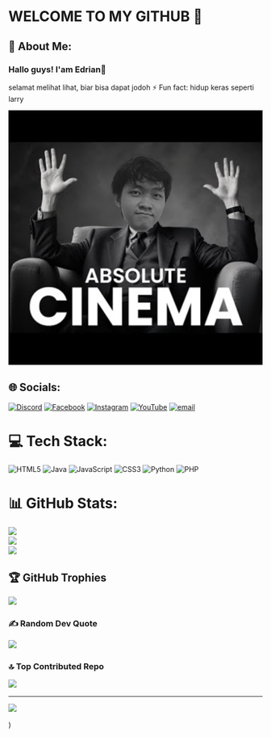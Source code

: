 # WELCOME TO MY GITHUB 👋

<!--
**edriansepriadiirawan/edriansepriadiirawan** is a ✨ _special_ ✨ repository because its `README.md` (this file) appears on your GitHub profile.

Here are some ideas to get you started:

- 🔭 I’m currently working on ...
- 🌱 I’m currently learning ...
- 👯 I’m looking to collaborate on ...
- 🤔 I’m looking for help with ...
- 💬 Ask me about ...
- 📫 How to reach me: ...
- 😄 Pronouns: ...
- ⚡ Fun fact: ...
-->
## 💫 About Me:
### Hallo guys! I'am Edrian👋
selamat melihat lihat, biar bisa dapat jodoh
⚡ Fun fact: hidup keras seperti larry

![gambar saya](img/absolute.png)

## 🌐 Socials:
[![Discord](https://img.shields.io/badge/Discord-%237289DA.svg?logo=discord&logoColor=white)](https://discord.gg/https://discord.gg/KBqkjjyA) [![Facebook](https://img.shields.io/badge/Facebook-%231877F2.svg?logo=Facebook&logoColor=white)](https://facebook.com/mene.jhamak) [![Instagram](https://img.shields.io/badge/Instagram-%23E4405F.svg?logo=Instagram&logoColor=white)](https://instagram.com/1y4nz__) [![YouTube](https://img.shields.io/badge/YouTube-%23FF0000.svg?logo=YouTube&logoColor=white)](https://youtube.com/@creativeofficial7567) [![email](https://img.shields.io/badge/Email-D14836?logo=gmail&logoColor=white)](mailto:edrian.sepriadi@ti.ukdw.ac.id) 

# 💻 Tech Stack:
![HTML5](https://img.shields.io/badge/html5-%23E34F26.svg?style=for-the-badge&logo=html5&logoColor=white) ![Java](https://img.shields.io/badge/java-%23ED8B00.svg?style=for-the-badge&logo=openjdk&logoColor=white) ![JavaScript](https://img.shields.io/badge/javascript-%23323330.svg?style=for-the-badge&logo=javascript&logoColor=%23F7DF1E) ![CSS3](https://img.shields.io/badge/css3-%231572B6.svg?style=for-the-badge&logo=css3&logoColor=white) ![Python](https://img.shields.io/badge/python-3670A0?style=for-the-badge&logo=python&logoColor=ffdd54) ![PHP](https://img.shields.io/badge/php-%23777BB4.svg?style=for-the-badge&logo=php&logoColor=white)
# 📊 GitHub Stats:
![](https://github-readme-stats.vercel.app/api?username=edriansepriadiirawan&theme=neon&hide_border=false&include_all_commits=false&count_private=false)<br/>
![](https://nirzak-streak-stats.vercel.app/?user=edriansepriadiirawan&theme=neon&hide_border=false)<br/>
![](https://github-readme-stats.vercel.app/api/top-langs/?username=edriansepriadiirawan&theme=neon&hide_border=false&include_all_commits=false&count_private=false&layout=compact)

## 🏆 GitHub Trophies
![](https://github-profile-trophy.vercel.app/?username=edriansepriadiirawan&theme=radical&no-frame=false&no-bg=true&margin-w=4)

### ✍️ Random Dev Quote
![](https://quotes-github-readme.vercel.app/api?type=horizontal&theme=radical)

### 🔝 Top Contributed Repo
![](https://github-contributor-stats.vercel.app/api?username=edriansepriadiirawan&limit=5&theme=dark&combine_all_yearly_contributions=true)

---
[![](https://visitcount.itsvg.in/api?id=edriansepriadiirawan&icon=0&color=0)](https://visitcount.itsvg.in)

<!-- Proudly created with GPRM ( https://gprm.itsvg.in ) -->
)
